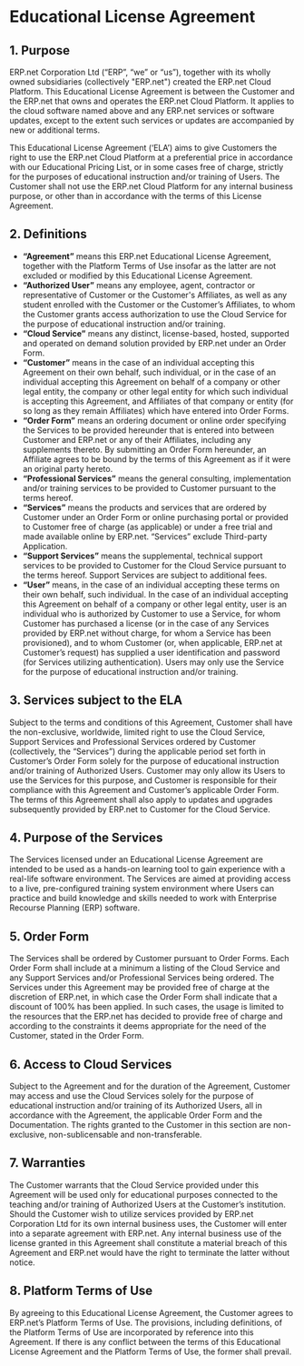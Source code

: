 # Educational License Agreement

## 1. Purpose
ERP.net Corporation Ltd (“ERP”, “we” or “us”), together with its wholly owned subsidiaries (collectively "ERP.net") created the ERP.net Cloud Platform. This Educational License Agreement is between the Customer and the ERP.net that owns and operates the ERP.net Cloud Platform. It applies to the cloud software named above and any ERP.net services or software updates, except to the extent such services or updates are accompanied by new or additional terms.

This Educational License Agreement (‘ELA’) aims to give Customers the right to use the ERP.net Cloud Platform at a preferential price in accordance with our Educational Pricing List, or in some cases free of charge, strictly for the purposes of educational instruction and/or training of Users. The Customer shall not use the ERP.net Cloud Platform for any internal business purpose, or other than in accordance with the terms of this License Agreement.

## 2. Definitions
- **“Agreement”** means this ERP.net Educational License Agreement, together with the Platform Terms of Use insofar as the latter are not excluded or modified by this Educational License Agreement.
- **“Authorized User”** means any employee, agent, contractor or representative of Customer or the Customer's Affiliates, as well as any student enrolled with the Customer or the Customer’s Affiliates, to whom the Customer grants access authorization to use the Cloud Service for the purpose of educational instruction and/or training.
- **“Cloud Service”** means any distinct, license-based, hosted, supported and operated on demand solution provided by ERP.net under an Order Form.
- **“Customer”** means in the case of an individual accepting this Agreement on their own behalf, such individual, or in the case of an individual accepting this Agreement on behalf of a company or other legal entity, the company or other legal entity for which such individual is accepting this Agreement, and Affiliates of that company or entity (for so long as they remain Affiliates) which have entered into Order Forms.
- **“Order Form”** means an ordering document or online order specifying the Services to be provided hereunder that is entered into between Customer and ERP.net or any of their Affiliates, including any supplements thereto. By submitting an Order Form hereunder, an Affiliate agrees to be bound by the terms of this Agreement as if it were an original party hereto.
- **“Professional Services”** means the general consulting, implementation and/or training services to be provided to Customer pursuant to the terms hereof.
- **“Services”** means the products and services that are ordered by Customer under an Order Form or online purchasing portal or provided to Customer free of charge (as applicable) or under a free trial and made available online by ERP.net. “Services” exclude Third-party Application.
- **“Support Services”** means the supplemental, technical support services to be provided to Customer for the Cloud Service pursuant to the terms hereof. Support Services are subject to additional fees.
- **“User”** means, in the case of an individual accepting these terms on their own behalf, such individual. In the case of an individual accepting this Agreement on behalf of a company or other legal entity, user is an individual who is authorized by Customer to use a Service, for whom Customer has purchased a license (or in the case of any Services provided by ERP.net without charge, for whom a Service has been provisioned), and to whom Customer (or, when applicable, ERP.net at Customer’s request) has supplied a user identification and password (for Services utilizing authentication). Users may only use the Service for the purpose of educational instruction and/or training.

## 3. Services subject to the ELA
Subject to the terms and conditions of this Agreement, Customer shall have the non-exclusive, worldwide, limited right to use the Cloud Service, Support Services and Professional Services ordered by Customer (collectively, the “Services”) during the applicable period set forth in Customer’s Order Form solely for the purpose of educational instruction and/or training of Authorized Users. Customer may only allow its Users to use the Services for this purpose, and Customer is responsible for their compliance with this Agreement and Customer’s applicable Order Form. The terms of this Agreement shall also apply to updates and upgrades subsequently provided by ERP.net to Customer for the Cloud Service.

## 4. Purpose of the Services
The Services licensed under an Educational License Agreement are intended to be used as a hands-on learning tool to gain experience with a real-life software environment. The Services are aimed at providing access to a live, pre-configured training system environment where Users can practice and build knowledge and skills needed to work with Enterprise Recourse Planning (ERP) software.

## 5. Order Form
The Services shall be ordered by Customer pursuant to Order Forms. Each Order Form shall include at a minimum a listing of the Cloud Service and any Support Services and/or Professional Services being ordered. The Services under this Agreement may be provided free of charge at the discretion of ERP.net, in which case the Order Form shall indicate that a discount of 100% has been applied. In such cases, the usage is limited to the resources that the ERP.net has decided to provide free of charge and according to the constraints it deems appropriate for the need of the Customer, stated in the Order Form.

## 6. Access to Cloud Services
Subject to the Agreement and for the duration of the Agreement, Customer may access and use the Cloud Services solely for the purpose of educational instruction and/or training of its Authorized Users, all in accordance with the Agreement, the applicable Order Form and the Documentation. The rights granted to the Customer in this section are non-exclusive, non-sublicensable and non-transferable.

## 7. Warranties
The Customer warrants that the Cloud Service provided under this Agreement will be used only for educational purposes connected to the teaching and/or training of Authorized Users at the Customer’s institution. Should the Customer wish to utilize services provided by ERP.net Corporation Ltd for its own internal business uses, the Customer will enter into a separate agreement with ERP.net. Any internal business use of the license granted in this Agreement shall constitute a material breach of this Agreement and ERP.net would have the right to terminate the latter without notice.

## 8. Platform Terms of Use
By agreeing to this Educational License Agreement, the Customer agrees to ERP.net’s Platform Terms of Use. The provisions, including definitions, of the Platform Terms of Use are incorporated by reference into this Agreement. If there is any conflict between the terms of this Educational License Agreement and the Platform Terms of Use, the former shall prevail.

 
